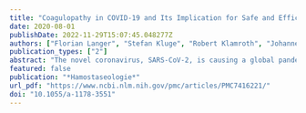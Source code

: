 ```yaml
---
title: "Coagulopathy in COVID-19 and Its Implication for Safe and Efficacious Thromboprophylaxis"
date: 2020-08-01
publishDate: 2022-11-29T15:07:45.048277Z
authors: ["Florian Langer", "Stefan Kluge", "Robert Klamroth", "Johannes Oldenburg"]
publication_types: ["2"]
abstract: "The novel coronavirus, SARS-CoV-2, is causing a global pandemic of life-threatening multiorgan disease, called COVID-19. Accumulating evidence indicates that patients with COVID-19 are at significant risk of thromboembolic complications, mainly affecting the venous, but also the arterial vascular system. While the risk of venous thromboembolism (VTE) appears to be higher in patients requiring intensive care unit support compared to those admitted to general wards, recent autopsy findings and data on the timing of VTE diagnosis relative to hospitalization clearly suggest that thromboembolic events also contribute to morbidity and mortality in the ambulatory setting. In addition to a severe hypercoagulable state caused by systemic inflammation and viral endotheliitis, some patients with advanced COVID-19 may develop a coagulopathy, which meets established laboratory criteria for disseminated intravascular coagulation, but is not typically associated with relevant bleeding. Similar to other medical societies, the Society of Thrombosis and Haemostasis Research has issued empirical recommendations on initiation, dosing, and duration of pharmacological VTE prophylaxis in COVID-19 patients."
featured: false
publication: "*Hamostaseologie*"
url_pdf: "https://www.ncbi.nlm.nih.gov/pmc/articles/PMC7416221/"
doi: "10.1055/a-1178-3551"
---
```


